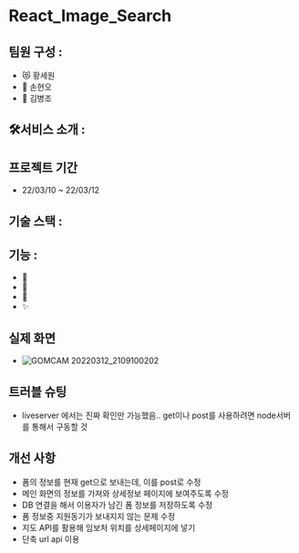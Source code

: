 # React_Image_Search

## 팀원 구성 :

+ 😻 황세원
+ 🐰 손현오
+ 🐶 김병조

## 🛠️서비스 소개 : 

## 프로젝트 기간
+ 22/03/10 ~ 22/03/12

## 기술 스택 :

## 기능 :

+ 📢
+ 🧾
+ 📝
+ ✨


## 실제 화면
+ ![GOMCAM 20220312_2109100202](https://user-images.githubusercontent.com/57746855/158017475-82f44197-00c2-4f71-becd-27bda9d321c7.gif)

## 트러블 슈팅
+ liveserver 에서는 진짜 확인만 가능했음.. get이나 post를 사용하려면 node서버를 통해서 구동할 것

## 개선 사항

+ 폼의 정보를 현재 get으로 보내는데, 이를 post로 수정
+ 메인 화면의 정보를 가져와 상세정보 페이지에 보여주도록 수정
+ DB 연결을 해서 이용자가 남긴 폼 정보를 저장하도록 수정
+ 폼 정보중 지원동기가 보내지지 않는 문제 수정
+ 지도 API를 활용해 임보처 위치를 상세페이지에 넣기
+ 단축 url api 이용
